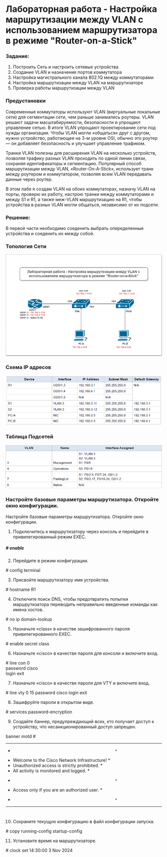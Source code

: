 # Лабораторная работа - Настройка маршрутизации между VLAN с использованием маршрутизатора в режиме "Router-on-a-Stick"


### Задание:

 1. Построить Сеть и настроить сетевые устройства
 2. Создание VLAN и назначение портов коммутатора
 3. Настройка магистрального канала 802.1Q между коммутаторами
 4. Настройка маршрутизации между VLAN на маршрутизаторе
 5. Проверка работы маршрутизации между VLAN

### Предустановки

Современные коммутаторы используют VLAN (виртуальные локальные сети) для сегментации сети, чем раньше занимались роутеры. VLAN решают задачи масштабируемости, безопасности и упрощают управление сетью. В итоге VLAN упрощают проектирование сети под нужды организации. Чтобы VLAN могли «общаться» друг с другом, нужно устройство, работающее на 3-м уровне OSI, обычно это роутер — он добавляет безопасность и улучшает управление трафиком.

Транки VLAN полезны для расширения VLAN на несколько устройств, позволяя трафику разных VLAN проходить по одной линии связи, сохраняя идентификаторы и сегментацию. Популярный способ маршрутизации между VLAN, «Router-On-A-Stick», использует транк между роутером и коммутатором, позволяя всем VLAN передавать данные через роутер.

В этом лабе я создам VLAN на обоих коммутаторах, назначу VLAN на порты, проверю их работу, настрою транки между коммутаторами и между S1 и R1, а также меж-VLAN маршрутизацию на R1, чтобы устройства в разных VLAN могли общаться, независимо от их подсети.

### Решение:

В первой части необходимо соеденить выбрать опеределенные устройства и соеденить их между собой.

### Топология Сети
![topology](lab_003_tpology.png)

### Схема IP адресов
![ip addressing scheme](lab_003_addressing_scheme.png)

### Таблица Подсетей

![vlans](lab_003_vlans.png)

### Настройте базовые параметры маршрутизатора. Откройте окно конфигурации.

Настройте базовые параметры маршрутизатора. Откройте окно конфигурации.

1. Подключитесь к маршрутизатору через консоль и перейдите в привилегированный режим EXEC. 

  ##### \# enable

2. Перейдите в режим конфигурации. 

  \# config terminal 

3. Присвойте маршрутизатору имя устройства. 

  \# hostname R1

4. Отключите поиск DNS, чтобы предотвратить попытки маршрутизатора переводить неправильно введенные команды как имена хостов. 

  \# no ip domain-lookup

5. Назначьте «class» в качестве зашифрованного пароля привилегированного EXEC. 

  \# enable secret class

6. Назначьте «cisco» в качестве пароля для консоли и включите вход. 

  \# line con 0            
     password cisco        
     login
     exit

7. Назначьте «cisco» в качестве пароля для VTY и включите вход. 

  \# line vty 0 15
     password cisco
     login
     exit

8. Зашифруйте пароли в открытом виде. 

  \# services password-encryption

9. Создайте баннер, предупреждающий всех, кто получает доступ к устройству, что несанкционированный доступ запрещен. 

banner motd #
*****************************************************
*                                                   *
*   Welcome to the Cisco Network Infrastructure!    *
*   Unauthorized access is strictly prohibited.     *
*   All activity is monitored and logged.           *
*                                                   *
*   Access only if you are an authorized user.      *
*                                                   *
*****************************************************
#

10. Сохраните текущую конфигурацию в файл конфигурации запуска. 

  \# copy running-config startup-config

11. Установите время на маршрутизаторе.

  \# clock set 14:30:00 3 Nov 2024 


